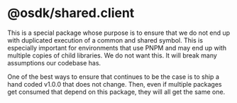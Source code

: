 # @osdk/shared.client

This is a special package whose purpose is to ensure that we do not end up with duplicated execution of a common and shared symbol.
This is especially important for environments that use PNPM and may end up with multiple copies of child libraries. We do not want this. It will break many assumptions our codebase has.

One of the best ways to ensure that continues to be the case is to ship a hand coded v1.0.0 that does not change. Then, even if multiple packages get consumed that depend on this package, they will all get the same one.
